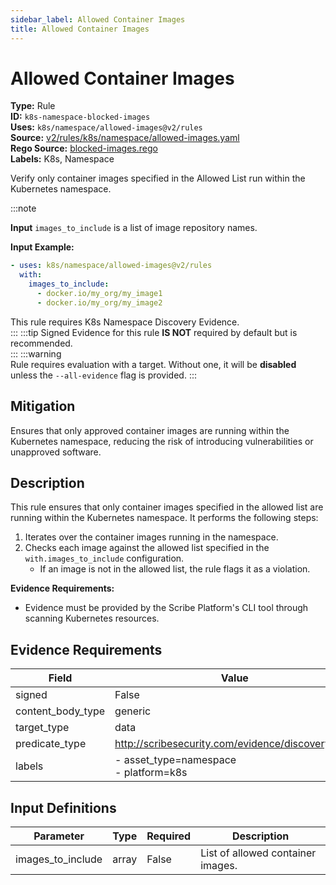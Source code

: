 ```yaml
---
sidebar_label: Allowed Container Images
title: Allowed Container Images
---  
```

# Allowed Container Images  
**Type:** Rule  
**ID:** `k8s-namespace-blocked-images`  
**Uses:** `k8s/namespace/allowed-images@v2/rules`  
**Source:** [v2/rules/k8s/namespace/allowed-images.yaml](https://github.com/scribe-public/sample-policies/blob/main/v2/rules/k8s/namespace/allowed-images.yaml)  
**Rego Source:** [blocked-images.rego](https://github.com/scribe-public/sample-policies/blob/main/v2/rules/k8s/namespace/blocked-images.rego)  
**Labels:** K8s, Namespace  

Verify only container images specified in the Allowed List run within the Kubernetes namespace.

:::note 
  
**Input**
`images_to_include` is a list of image repository names.

**Input Example:**

```yaml
- uses: k8s/namespace/allowed-images@v2/rules
  with:
    images_to_include:
      - docker.io/my_org/my_image1
      - docker.io/my_org/my_image2
```

This rule requires K8s Namespace Discovery Evidence.  
::: 
:::tip 
Signed Evidence for this rule **IS NOT** required by default but is recommended.  
::: 
:::warning  
Rule requires evaluation with a target. Without one, it will be **disabled** unless the `--all-evidence` flag is provided.
::: 

## Mitigation  
Ensures that only approved container images are running within the Kubernetes namespace, reducing the risk of introducing vulnerabilities or unapproved software.


## Description  
This rule ensures that only container images specified in the allowed list are running within the Kubernetes namespace.
It performs the following steps:

1. Iterates over the container images running in the namespace.
2. Checks each image against the allowed list specified in the `with.images_to_include` configuration.
   - If an image is not in the allowed list, the rule flags it as a violation.

**Evidence Requirements:**
- Evidence must be provided by the Scribe Platform's CLI tool through scanning Kubernetes resources.


## Evidence Requirements  
| Field | Value |
|-------|-------|
| signed | False |
| content_body_type | generic |
| target_type | data |
| predicate_type | http://scribesecurity.com/evidence/discovery/v0.1 |
| labels | - asset_type=namespace<br/>- platform=k8s |

## Input Definitions  
| Parameter | Type | Required | Description |
|-----------|------|----------|-------------|
| images_to_include | array | False | List of allowed container images. |

